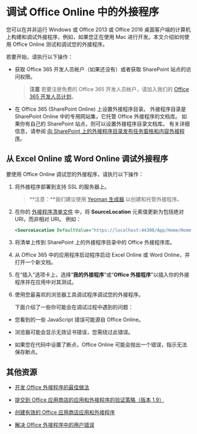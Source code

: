 
# 调试 Office Online 中的外接程序


您可以在并非运行 Windows 或 Office 2013 或 Office 2016 桌面客户端的计算机上构建和调试外接程序，例如，如果您正在使用 Mac 进行开发。本文介绍如何使用 Office Online 测试和调试您的外接程序。 

若要开始，请执行以下操作：


- 获取 Office 365 开发人员帐户（如果还没有）或者获取 SharePoint 站点的访问权限。
    
     >**注意**  若要注册免费的 Office 365 开发人员帐户，请加入我们的 [Office 365 开发人员计划](https://dev.office.com/devprogram)。
     
- 在 Office 365 (SharePoint Online) 上设置外接程序目录。 外接程序目录是 SharePoint Online 中的专用网站集，它托管 Office 外接程序的文档库。 如果你有自己的 SharePoint 站点，则可以设置外接程序目录文档库。 有关详细信息，请参阅 [向 SharePoint 上的外接程序目录发布任务窗格和内容外接程序](../publish/publish-task-pane-and-content-add-ins-to-an-add-in-catalog.md)。
    

## 从 Excel Online 或 Word Online 调试外接程序

要使用 Office Online 调试您的外接程序，请执行以下操作：


1. 将外接程序部署到支持 SSL 的服务器上。
    
     >**注意：**我们建议使用 [Yeoman 生成器](https://github.com/OfficeDev/generator-office) 以创建和托管外接程序。
     
2. 在你的 [外接程序清单文件](../../docs/overview/add-in-manifests.md) 中，将 **SourceLocation** 元素值更新为包括绝对 URI，而非相对 URI。 例如：
    
    ```xml
    <SourceLocation DefaultValue="https://localhost:44300/App/Home/Home.html" />
    ```
    
3. 将清单上传到 SharePoint 上的外接程序目录中的 Office 外接程序库。
    
4. 从 Office 365 中的应用程序启动程序启动 Excel Online 或 Word Online，并打开一个新文档。
    
5. 在“插入”选项卡上，选择“**我的外接程序**”或“**Office 外接程序**”以插入你的外接程序并在应用中对其测试。
    
6. 使用您最喜欢的浏览器工具调试程序调试您的外接程序。
    
    下面介绍了一些你可能会在调试过程中遇到的问题：
    
  - 您看到的一些 JavaScript 错误可能源自 Office Online。
    
  - 浏览器可能会显示无效证书错误，您需绕过此错误。
    
  - 如果您在代码中设置了断点，Office Online 可能会抛出一个错误，指示无法保存断点。
    

## 其他资源


- [开发 Office 外接程序的最佳做法](../overview/add-in-development-best-practices.md)
    
- [提交到 Office 应用商店的应用和外接程序的验证策略（版本 1.9）](http://msdn.microsoft.com/library/cd90836a-523e-42f5-ab02-5123cdf9fefe%28Office.15%29.aspx)
    
- [创建有效的 Office 应用商店应用和外接程序](http://msdn.microsoft.com/library/c66a6e6b-2e96-458f-8f8c-2a499fe942c9%28Office.15%29.aspx)
    
- [解决 Office 外接程序中的用户错误](../testing/testing-and-troubleshooting.md)
    
